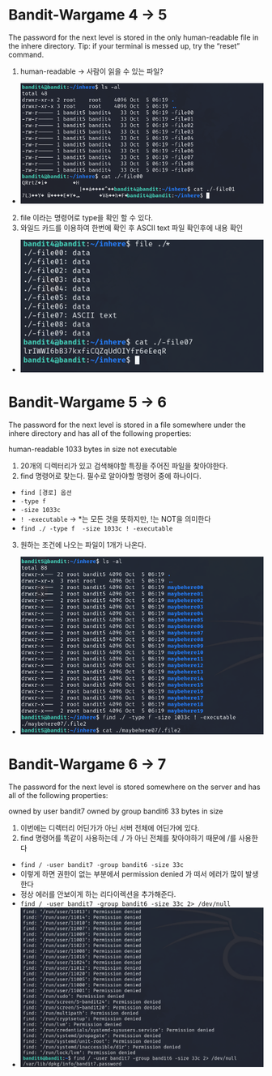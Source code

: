 <h1>Bandit-Wargame 4 -> 5 </h1>
The password for the next level is stored in the only human-readable file in the inhere directory. Tip: if your terminal is messed up, try the “reset” command.

1. human-readable -> 사람이 읽을 수 있는 파일?
 - ![이미지](/assets/bandit/6.png)
2. file 이라는 명령어로 type을 확인 할 수 있다.
3. 와일드 카드를 이용하여 한번에 확인 후 ASCII text 파일 확인후에 내용 확인
 - ![이미지](/assets/bandit/8.png)


<h1>Bandit-Wargame 5 -> 6 </h1>
The password for the next level is stored in a file somewhere under the inhere directory and has all of the following properties:

human-readable
1033 bytes in size
not executable

1. 20개의 디렉터리가 있고 검색해야할 특징을 주어진 파일을 찾아야한다.
2. find 명령어로 찾는다. 필수로 알아야할 명령어 중에 하나이다.
 - `find [경로] 옵션`
 - `-type f`
 - `-size 1033c`
 - `! -executable` -> *는 모든 것을 뜻하지만, !는 NOT을 의미한다
 - `find ./ -type f  -size 1033c ! -executable`
3. 원하는 조건에 나오는 파일이 1개가 나온다.
 - ![이미지](/assets/bandit/9.png)


<h1>Bandit-Wargame 6 -> 7 </h1>
The password for the next level is stored somewhere on the server and has all of the following properties:

owned by user bandit7
owned by group bandit6
33 bytes in size

1. 이번에는 디렉터리 어딘가가 아닌 서버 전체에 어딘가에 있다.
2. find 명령어를 똑같이 사용하는데 ./ 가 아닌 전체를 찾아야하기 때문에 /를 사용한다
 - `find / -user bandit7 -group bandit6 -size 33c`
 - 이렇게 하면 권한이 없는 부분에서 permission denied 가 떠서 에러가 많이 발생한다 
 - 정상 에러를 안보이게 하는 리다이렉션을 추가해준다.
 - `find / -user bandit7 -group bandit6 -size 33c 2> /dev/null`
 - ![이미지](/assets/bandit/10.png)